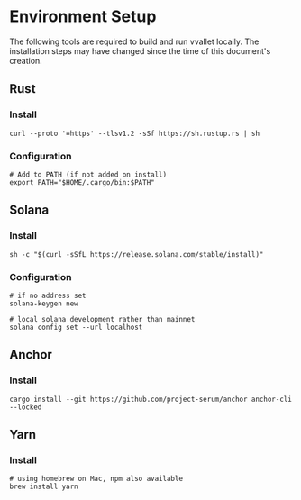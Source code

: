 # Environment Setup

The following tools are required to build and run vvallet locally. The installation steps may have changed since the time of this document's creation.

## Rust

### Install

```
curl --proto '=https' --tlsv1.2 -sSf https://sh.rustup.rs | sh
```

### Configuration

```
# Add to PATH (if not added on install)
export PATH="$HOME/.cargo/bin:$PATH"
```

## Solana

### Install

```
sh -c "$(curl -sSfL https://release.solana.com/stable/install)"
```

### Configuration

```
# if no address set
solana-keygen new

# local solana development rather than mainnet
solana config set --url localhost
```

## Anchor

### Install

```
cargo install --git https://github.com/project-serum/anchor anchor-cli --locked
```

## Yarn

### Install

```
# using homebrew on Mac, npm also available
brew install yarn
```
